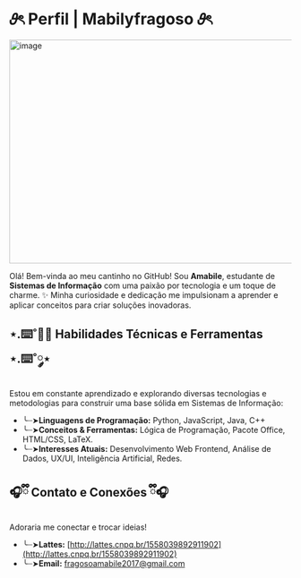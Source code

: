 # 𝜗ৎ Perfil | Mabilyfragoso 𝜗ৎ

<img width="1200" height="400" alt="image" src="https://github.com/user-attachments/assets/9ff5ab27-fc8d-47ff-8a84-8d647bd7df39" />

Olá! Bem-vinda ao meu cantinho no GitHub! Sou **Amabile**, estudante de **Sistemas de Informação** com uma paixão por tecnologia e um toque de charme. ✨ Minha curiosidade e dedicação me impulsionam a aprender e aplicar conceitos para criar soluções inovadoras.

## ⋆.⌨️˚༘⋆ Habilidades Técnicas e Ferramentas ⋆.⌨️˚༘⋆

Estou em constante aprendizado e explorando diversas tecnologias e metodologias para construir uma base sólida em Sistemas de Informação:

* ╰┈➤**Linguagens de Programação:** Python, JavaScript, Java, C++
* ╰┈➤**Conceitos & Ferramentas:** Lógica de Programação, Pacote Office, HTML/CSS, LaTeX.
* ╰┈➤**Interesses Atuais:** Desenvolvimento Web Frontend, Análise de Dados, UX/UI, Inteligência Artificial, Redes.

## 🎧ྀི Contato e Conexões ྀི🎧

Adoraria me conectar e trocar ideias!

* ╰┈➤**Lattes:** [http://lattes.cnpq.br/1558039892911902](http://lattes.cnpq.br/1558039892911902)
* ╰┈➤**Email:** fragosoamabile2017@gmail.com
